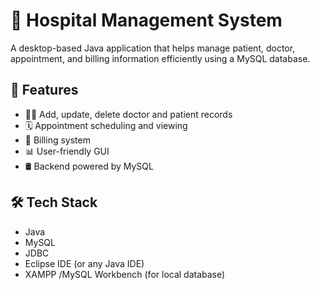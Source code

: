 # 🏥 Hospital Management System

A desktop-based Java application that helps manage patient, doctor, appointment, and billing information efficiently using a MySQL database.

## 📌 Features

- 👨‍⚕️ Add, update, delete doctor and patient records
- 🗓️ Appointment scheduling and viewing
- 🧾 Billing system
- 📊 User-friendly GUI
- 🛢️ Backend powered by MySQL

## 🛠️ Tech Stack

- Java 
- MySQL
- JDBC
- Eclipse IDE (or any Java IDE)
- XAMPP /MySQL Workbench (for local database)
  
